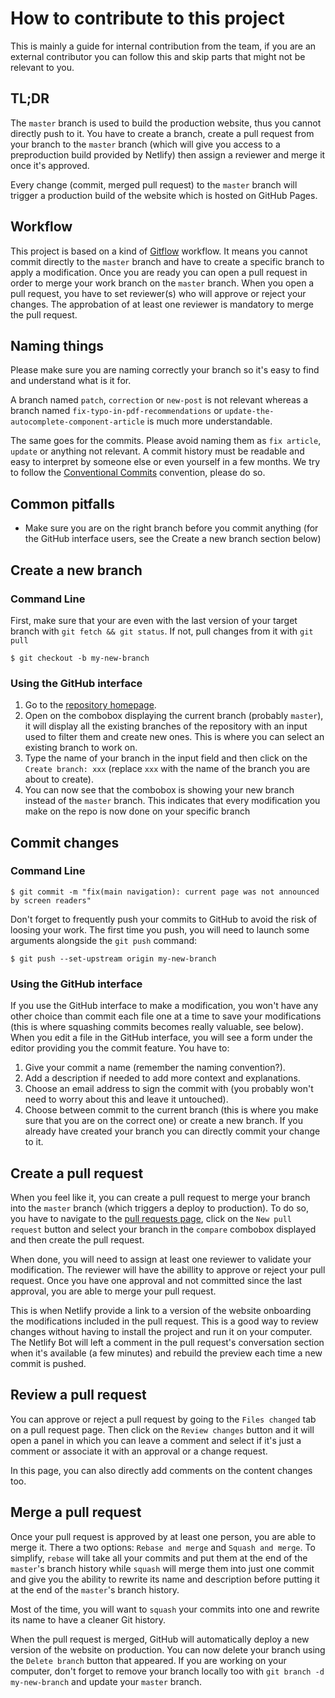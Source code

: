 # How to contribute to this project

This is mainly a guide for internal contribution from the team, if you are an external contributor you can follow this and skip parts that might not be relevant to you.


## TL;DR

The `master` branch is used to build the production website, thus you cannot directly push to it.
You have to create a branch, create a pull request from your branch to the `master` branch (which will give you access to a preproduction build provided by Netlify) then assign a reviewer and merge it once it's approved.

Every change (commit, merged pull request) to the `master` branch will trigger a production build of the website which is hosted on GitHub Pages.


## Workflow

This project is based on a kind of [Gitflow](https://www.atlassian.com/git/tutorials/comparing-workflows/gitflow-workflow) workflow.
It means you cannot commit directly to the `master` branch and have to create a specific branch to apply a modification. Once you are ready you can open a pull request in order to merge your work branch on the `master` branch.
When you open a pull request, you have to set reviewer(s) who will approve or reject your changes. The approbation of at least one reviewer is mandatory to merge the pull request.


## Naming things

Please make sure you are naming correctly your branch so it's easy to find and understand what is it for.

A branch named `patch`, `correction` or `new-post` is not relevant whereas a branch named `fix-typo-in-pdf-recommendations` or `update-the-autocomplete-component-article` is much more understandable.

The same goes for the commits. Please avoid naming them as `fix article`, `update` or anything not relevant. A commit history must be readable and easy to interpret by someone else or even yourself in a few months. We try to follow the [Conventional Commits](https://www.conventionalcommits.org) convention, please do so.


## Common pitfalls

- Make sure you are on the right branch before you commit anything (for the GitHub interface users, see the Create a new branch section below)


## Create a new branch

### Command Line

First, make sure that your are even with the last version of your target branch with `git fetch && git status`. If not, pull changes from it with `git pull`

```shell
$ git checkout -b my-new-branch
```


### Using the GitHub interface

1. Go to the [repository homepage](https://github.com/Orange-OpenSource/a11y-guidelines).
2. Open on the combobox displaying the current branch (probably `master`), it will display all the existing branches of the repository with an input used to filter them and create new ones. This is where you can select an existing branch to work on.
3. Type the name of your branch in the input field and then click on the `Create branch: xxx` (replace `xxx` with the name of the branch you are about to create).
4. You can now see that the combobox is showing your new branch instead of the `master` branch. This indicates that every modification you make on the repo is now done on your specific branch


## Commit changes

### Command Line

```shell
$ git commit -m "fix(main navigation): current page was not announced by screen readers"
```

Don't forget to frequently push your commits to GitHub to avoid the risk of loosing your work. The first time you push, you will need to launch some arguments alongside the `git push` command:

```shell
$ git push --set-upstream origin my-new-branch
```


### Using the GitHub interface

If you use the GitHub interface to make a modification, you won't have any other choice than commit each file one at a time to save your modifications (this is where squashing commits becomes really valuable, see below).
When you edit a file in the GitHub interface, you will see a form under the editor providing you the commit feature. You have to:

1. Give your commit a name (remember the naming convention?).
2. Add a description if needed to add more context and explanations.
3. Choose an email address to sign the commit with (you probably won't need to worry about this and leave it untouched).
4. Choose between commit to the current branch (this is where you make sure that you are on the correct one) or create a new branch. If you already have created your branch you can directly commit your change to it.


## Create a pull request

When you feel like it, you can create a pull request to merge your branch into the `master` branch (which triggers a deploy to production).
To do so, you have to navigate to the [pull requests page](https://github.com/Orange-OpenSource/a11y-guidelines/pulls), click on the `New pull request` button and select your branch in the `compare` combobox displayed and then create the pull request.

When done, you will need to assign at least one reviewer to validate your modification. The reviewer will have the abillity to approve or reject your pull request. Once you have one approval and not committed since the last approval, you are able to merge your pull request.

This is when Netlify provide a link to a version of the website onboarding the modifications included in the pull request. This is a good way to review changes without having to install the project and run it on your computer. The Netlify Bot will left a comment in the pull request's conversation section when it's available (a few minutes) and rebuild the preview each time a new commit is pushed.


## Review a pull request

You can approve or reject a pull request by going to the `Files changed` tab on a pull request page. Then click on the `Review changes` button and it will open a panel in which you can leave a comment and select if it's just a comment or associate it with an approval or a change request.

In this page, you can also directly add comments on the content changes too.


## Merge a pull request

Once your pull request is approved by at least one person, you are able to merge it. There a two options: `Rebase and merge` and `Squash and merge`.
To simplify, `rebase` will take all your commits and put them at the end of the `master`'s branch history while `squash` will merge them into just one commit and give you the ability to rewrite its name and description before putting it at the end of the `master`'s branch history.

Most of the time, you will want to `squash` your commits into one and rewrite its name to have a cleaner Git history.

When the pull request is merged, GitHub will automatically deploy a new version of the website on production. You can now delete your branch using the `Delete branch` button that appeared. If you are working on your computer, don't forget to remove your branch locally too with `git branch -d my-new-branch` and update your `master` branch.
